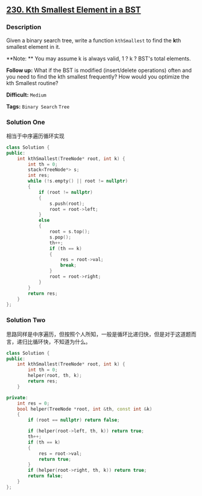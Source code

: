 ## [230. Kth Smallest Element in a BST](https://leetcode.com/problems/kth-smallest-element-in-a-bst/description/)

### Description

Given a binary search tree, write a function `kthSmallest` to find the **k**th smallest element in it.

**Note: **
You may assume k is always valid, 1 ? k ? BST's total elements.

**Follow up:**
What if the BST is modified (insert/delete operations) often and you need to find the kth smallest frequently? How would you optimize the kth Smallest routine?

**Difficult:** `Medium`

**Tags:** `Binary Search` `Tree`

### Solution One

相当于中序遍历循环实现

```c++
class Solution {
public:
    int kthSmallest(TreeNode* root, int k) {
        int th = 0;
        stack<TreeNode*> s;
        int res;
        while (!s.empty() || root != nullptr)
        {
            if (root != nullptr)
            {
                s.push(root);
                root = root->left;
            }
            else
            {
                root = s.top();
                s.pop();
                th++;
                if (th == k)
                {
                    res = root->val;
                    break;
                }
                root = root->right;
            }
        }
        return res;
    }
};
```

### Solution Two

思路同样是中序遍历，但按照个人所知，一般是循环比递归快，但是对于这道题而言，递归比循环快，不知道为什么。

```c++
class Solution {
public:
    int kthSmallest(TreeNode* root, int k) {
        int th = 0;
        helper(root, th, k);
        return res;
    }

private:
    int res = 0;
    bool helper(TreeNode *root, int &th, const int &k)
    {
        if (root == nullptr) return false;

        if (helper(root->left, th, k)) return true;
        th++;
        if (th == k)
        {
            res = root->val;
            return true;
        }
        if (helper(root->right, th, k)) return true;
        return false;
    }
};
```
